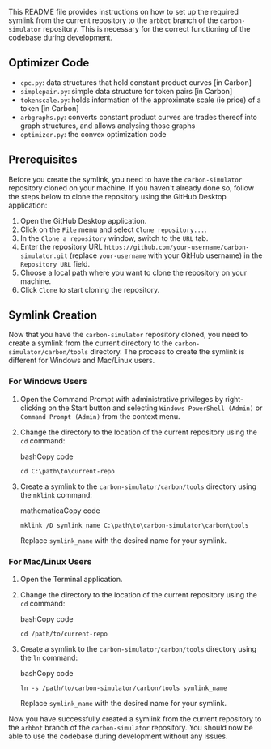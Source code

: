 This README file provides instructions on how to set up the required symlink from the current repository to the `arbbot` branch of the `carbon-simulator` repository. This is necessary for the correct functioning of the codebase during development.

Optimizer Code 
-------------

- `cpc.py`: data structures that hold constant product curves [in Carbon]
- `simplepair.py`: simple data structure for token pairs [in Carbon]
- `tokenscale.py`: holds information of the approximate scale (ie price) of a token [in Carbon]
- `arbgraphs.py`: converts constant product curves are trades thereof into graph structures, and allows analysing those graphs
- `optimizer.py`: the convex optimization code


Prerequisites
-------------

Before you create the symlink, you need to have the `carbon-simulator` repository cloned on your machine. If you haven't already done so, follow the steps below to clone the repository using the GitHub Desktop application:

1.  Open the GitHub Desktop application.
2.  Click on the `File` menu and select `Clone repository...`.
3.  In the `Clone a repository` window, switch to the `URL` tab.
4.  Enter the repository URL `https://github.com/your-username/carbon-simulator.git` (replace `your-username` with your GitHub username) in the `Repository URL` field.
5.  Choose a local path where you want to clone the repository on your machine.
6.  Click `Clone` to start cloning the repository.

Symlink Creation
----------------

Now that you have the `carbon-simulator` repository cloned, you need to create a symlink from the current directory to the `carbon-simulator/carbon/tools` directory. The process to create the symlink is different for Windows and Mac/Linux users.

### For Windows Users

1.  Open the Command Prompt with administrative privileges by right-clicking on the Start button and selecting `Windows PowerShell (Admin)` or `Command Prompt (Admin)` from the context menu.

2.  Change the directory to the location of the current repository using the `cd` command:

    bashCopy code

    `cd C:\path\to\current-repo`

3.  Create a symlink to the `carbon-simulator/carbon/tools` directory using the `mklink` command:

    mathematicaCopy code

    `mklink /D symlink_name C:\path\to\carbon-simulator\carbon\tools`

    Replace `symlink_name` with the desired name for your symlink.

### For Mac/Linux Users

1.  Open the Terminal application.

2.  Change the directory to the location of the current repository using the `cd` command:

    bashCopy code

    `cd /path/to/current-repo`

3.  Create a symlink to the `carbon-simulator/carbon/tools` directory using the `ln` command:

    bashCopy code

    `ln -s /path/to/carbon-simulator/carbon/tools symlink_name`

    Replace `symlink_name` with the desired name for your symlink.

Now you have successfully created a symlink from the current repository to the `arbbot` branch of the `carbon-simulator` repository. You should now be able to use the codebase during development without any issues.